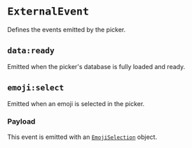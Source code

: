 # `ExternalEvent`

Defines the events emitted by the picker.

## `data:ready`

Emitted when the picker's database is fully loaded and ready.

## `emoji:select`

Emitted when an emoji is selected in the picker.

### Payload

This event is emitted with an [`EmojiSelection`](./emoji-selection) object.
